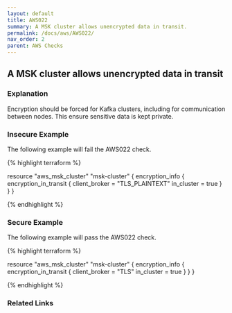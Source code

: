 ```yaml
---
layout: default
title: AWS022
summary: A MSK cluster allows unencrypted data in transit.
permalink: /docs/aws/AWS022/
nav_order: 2
parent: AWS Checks
---
```


## A MSK cluster allows unencrypted data in transit

### Explanation


Encryption should be forced for Kafka clusters, including for communication between nodes. This ensure sensitive data is kept private.



### Insecure Example

The following example will fail the AWS022 check.

{% highlight terraform %}

resource "aws_msk_cluster" "msk-cluster" {
	encryption_info {
		encryption_in_transit {
			client_broker = "TLS_PLAINTEXT"
			in_cluster = true
		}
	}
}

{% endhighlight %}



### Secure Example

The following example will pass the AWS022 check.

{% highlight terraform %}

resource "aws_msk_cluster" "msk-cluster" {
	encryption_info {
		encryption_in_transit {
			client_broker = "TLS"
			in_cluster = true
		}
	}
}

{% endhighlight %}


### Related Links



